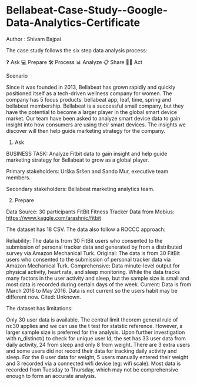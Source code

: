 # Bellabeat-Case-Study--Google-Data-Analytics-Certificate

Author : Shivam Bajpai 

The case study follows the six step data analysis process:

❓ Ask
💻 Prepare
🛠 Process
📊 Analyze
📋 Share
🧗‍♀️ Act

Scenario

Since it was founded in 2013, Bellabeat has grown rapidly and quickly positioned itself as a tech-driven wellness company for women. 
The company has 5 focus products: bellabeat app, leaf, time, spring and bellabeat membership. Bellabeat is a successful small company, 
but they have the potential to become a larger player in the global smart device market. Our team have been asked to analyze smart device data to gain insight into how consumers are using their smart devices. 
The insights we discover will then help guide marketing strategy for the company.


1. Ask

BUSINESS TASK: Analyze Fitbit data to gain insight and help guide marketing strategy for Bellabeat to grow as a global player.

Primary stakeholders: Urška Sršen and Sando Mur, executive team members.

Secondary stakeholders: Bellabeat marketing analytics team.

2. Prepare

Data Source: 30 participants FitBit Fitness Tracker Data from Mobius: https://www.kaggle.com/arashnic/fitbit

The dataset has 18 CSV. The data also follow a ROCCC approach:

Reliability: The data is from 30 FitBit users who consented to the submission of personal tracker data and generated by from a distributed survey via Amazon Mechanical Turk.
Original: The data is from 30 FitBit users who consented to the submission of personal tracker data via Amazon Mechanical Turk.
Comprehensive: Data minute-level output for physical activity, heart rate, and sleep monitoring. While the data tracks many factors in the user activity and sleep, but the sample size is small and most data is recorded during certain days of the week.
Current: Data is from March 2016 to May 2016. Data is not current so the users habit may be different now.
Cited: Unknown.

The dataset has limitations:

Only 30 user data is available. The central limit theorem general rule of n≥30 applies and we can use the t test for statstic reference. However, a larger sample size is preferred for the analysis.
Upon further investigation with n_distinct() to check for unique user Id, the set has 33 user data from daily activity, 24 from sleep and only 8 from weight. There are 3 extra users and some users did not record their data for tracking daily activity and sleep.
For the 8 user data for weight, 5 users manually entered their weight and 3 recorded via a connected wifi device (eg: wifi scale).
Most data is recorded from Tuesday to Thursday, which may not be comprehensive enough to form an accurate analysis.
